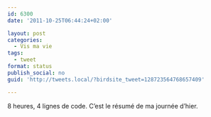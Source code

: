 ```yaml
---
id: 6300
date: '2011-10-25T06:44:24+02:00'

layout: post
categories:
  - Vis ma vie
tags:
  - tweet
format: status
publish_social: no
guid: 'http://tweets.local/?birdsite_tweet=128723564768657409'

---
```


8 heures, 4 lignes de code. C’est le résumé de ma journée d’hier.